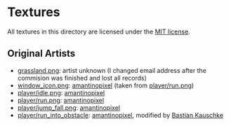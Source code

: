 # Textures

All textures in this directory are licensed under the [MIT license].

## Original Artists

- [grassland.png]\: artist unknown (I changed email address after the commision was finished and lost all records)
- [window_icon.png]\: [amantinopixel] (taken from [player/run.png])
- [player/idle.png]\: [amantinopixel]
- [player/run.png]\: [amantinopixel]
- [player/jump_fall.png]\: [amantinopixel]
- [player/run_into_obstacle]\: [amantinopixel], modified by [Bastian Kauschke]

[grassland.png]: grassland.png
[window_icon.png]: window_icon.png
[player/idle.png]: player/idle.png
[player/run.png]: player/run.png
[player/jump_fall.png]: player/jump_fall.png
[player/run_into_obstacle]: player/run_into_obstacle.png


[amantinopixel]: https://amantinopixel.wordpress.com/
[Bastian Kauschke]: https://github.com/lcnr

[MIT license]: ../LICENSE